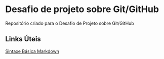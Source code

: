# Desafio de projeto sobre Git/GitHub
Repositório criado para o Desafio de Projeto sobre Git/GitHub

## Links Úteis
[Sintaxe Básica Markdown](https://www.markdownguide.org/basic-syntax/)
